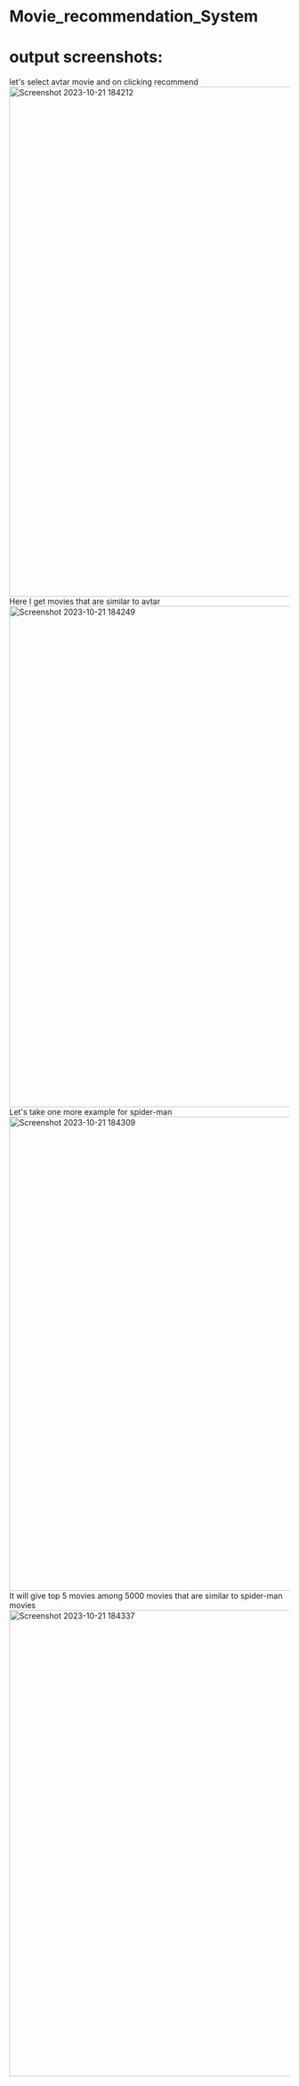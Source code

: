 # Movie_recommendation_System
# output screenshots:
let's select avtar movie and on clicking recommend
<img width="915" alt="Screenshot 2023-10-21 184212" src="https://github.com/siddharthpelkhn/Movie_recommendation_System/assets/109087112/28a32b08-add3-4cda-8597-1c8974ea43e4">
Here I get movies that are similar to avtar
<img width="899" alt="Screenshot 2023-10-21 184249" src="https://github.com/siddharthpelkhn/Movie_recommendation_System/assets/109087112/4c5eec8f-44f5-4979-bd22-6d2e6ef7e7ba">
Let's take one more example for spider-man 
<img width="851" alt="Screenshot 2023-10-21 184309" src="https://github.com/siddharthpelkhn/Movie_recommendation_System/assets/109087112/ead24ee2-9e73-487c-9d1e-f2b46181e94d">
It will give top 5 movies among 5000 movies that are similar to spider-man movies
<img width="837" alt="Screenshot 2023-10-21 184337" src="https://github.com/siddharthpelkhn/Movie_recommendation_System/assets/109087112/b0ee304a-c598-4269-b04a-69216c5c051e">

